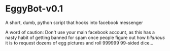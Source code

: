 # EggyBot-v0.1
A short, dumb, python script that hooks into facebook messenger

A word of caution: Don't use your main facebook account, as this has a nasty habit of getting banned for spam once people figure out how <i>hilarious</i> it is to request dozens of egg pictures and roll 999999 99-sided dice...
